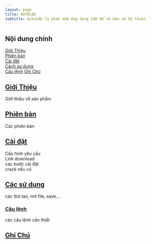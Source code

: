 ```yaml
---
layout: page
title: AUTOCAD
subtitle: AutoCAD là phần mềm ứng dụng CAD để vẽ bản vẽ kỹ thuật.
---
```


## Nội dung chính
[Giới Thiệu](#giới-thiệu)  
[Phiên bản](#phiên-bản)  
[Cài đăt](#cài-đặt)  
[Cách sư dụng](#cách-sử-dụng)  
    [Câu lệnh](#câu-lệnh)
[Ghi Chú](#ghi-chú)  

## [Giới Thiệu](www.google.com)

Giới thiệu về sản phẩm

## [Phiên bản](www.google.com)

Các phiên bản

## [Cài đặt](www.google.com)

Cấu hình yêu cầu   
Link download  
các bước cài đặt   
crack nếu có   


## [Các sử dụng](www.google.com)

các thứ tạo, mở file, save,...   

### [Câu lệnh](www.google.com)

các câu lệnh cần thiết   

## [Ghi Chú](www.google.com)